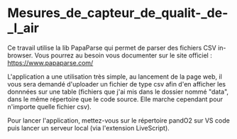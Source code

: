 # Mesures_de_capteur_de_qualit-_de-_l_air
Ce travail utilise la lib PapaParse qui permet de parser des fichiers CSV in-browser. Vous pourrez au besoin vous documenter sur le site officiel : https://www.papaparse.com/

L'application a une utilisation très simple, au lancement de la page web, il vous sera demandé d'uploader un fichier de type csv afin d'en afficher les donnnées sur une table (fichiers que j'ai mis dans le dossier nommé "data", dans le même répertoire que le code source. Elle marche cependant pour n'importe quelle fichier csv).

Pour lancer l'application, mettez-vous sur le répertoire pandO2 sur VS code puis lancer un serveur local (via l'extension LiveScript).
